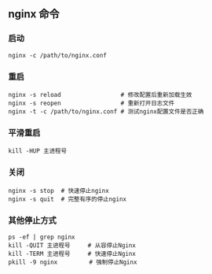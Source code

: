 ## nginx 命令


### 启动
```shell
nginx -c /path/to/nginx.conf  
```

### 重启
```shell
nginx -s reload                 # 修改配置后重新加载生效  
nginx -s reopen                 # 重新打开日志文件   
nginx -t -c /path/to/nginx.conf # 测试nginx配置文件是否正确  
```
### 平滑重启
```shell
kill -HUP 主进程号
```

### 关闭
```shell
nginx -s stop  # 快速停止nginx  
nginx -s quit  # 完整有序的停止nginx  
```

### 其他停止方式  
```shell
ps -ef | grep nginx  
kill -QUIT 主进程号     # 从容停止Nginx  
kill -TERM 主进程号     # 快速停止Nginx  
pkill -9 nginx         # 强制停止Nginx  
```

